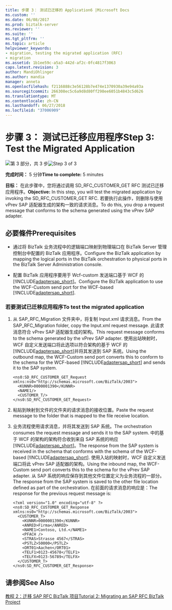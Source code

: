 ```yaml
---
title: 步骤 3： 测试已迁移的 Application6 |Microsoft Docs
ms.custom: ''
ms.date: 06/08/2017
ms.prod: biztalk-server
ms.reviewer: ''
ms.suite: ''
ms.tgt_pltfrm: ''
ms.topic: article
helpviewer_keywords:
- migration, testing the migrated application (RFC)
- migration
ms.assetid: 1b1ee59c-a5a3-442d-af2c-0fc4817f3063
caps.latest.revision: 3
author: MandiOhlinger
ms.author: mandia
manager: anneta
ms.openlocfilehash: f2116888c3e56128b7e474e1370930a39e94a93a
ms.sourcegitcommit: 266308ec5c6a9d8d80ff298ee6051b4843c5d626
ms.translationtype: MT
ms.contentlocale: zh-CN
ms.lasthandoff: 06/27/2018
ms.locfileid: "37006909"
---
```

# <a name="step-3-test-the-migrated-application"></a><span data-ttu-id="8e7aa-102">步骤 3： 测试已迁移应用程序</span><span class="sxs-lookup"><span data-stu-id="8e7aa-102">Step 3: Test the Migrated Application</span></span>
<span data-ttu-id="8e7aa-103">![第 3 部分，共 3 步](../../adapters-and-accelerators/adapter-oracle-database/media/step-3of3.gif "Step_3of3")</span><span class="sxs-lookup"><span data-stu-id="8e7aa-103">![Step 3 of 3](../../adapters-and-accelerators/adapter-oracle-database/media/step-3of3.gif "Step_3of3")</span></span>  
  
 <span data-ttu-id="8e7aa-104">**完成时间：** 5 分钟</span><span class="sxs-lookup"><span data-stu-id="8e7aa-104">**Time to complete:** 5 minutes</span></span>  
  
 <span data-ttu-id="8e7aa-105">**目标：** 在此步骤中，您将通过调用 SD_RFC_CUSTOMER_GET RFC 测试已迁移应用程序。</span><span class="sxs-lookup"><span data-stu-id="8e7aa-105">**Objective:** In this step, you will test the migrated application by invoking the SD_RFC_CUSTOMER_GET RFC.</span></span> <span data-ttu-id="8e7aa-106">若要执行此操作，则删除与使用 vPrev SAP 适配器生成的架构一致的请求消息。</span><span class="sxs-lookup"><span data-stu-id="8e7aa-106">To do this, you drop a request message that conforms to the schema generated using the vPrev SAP adapter.</span></span>  
  
## <a name="prerequisites"></a><span data-ttu-id="8e7aa-107">必要條件</span><span class="sxs-lookup"><span data-stu-id="8e7aa-107">Prerequisites</span></span>  
  
- <span data-ttu-id="8e7aa-108">通过将 BizTalk 业务流程中的逻辑端口映射到物理端口在 BizTalk Server 管理控制台中配置的 BizTalk 应用程序。</span><span class="sxs-lookup"><span data-stu-id="8e7aa-108">Configure the BizTalk application by mapping the logical ports in the BizTalk orchestration to physical ports in the BizTalk Server Administration console.</span></span>  
  
- <span data-ttu-id="8e7aa-109">配置 BizTalk 应用程序要用于 Wcf-custom 发送端口基于 WCF 的[!INCLUDE[adaptersap_short](../../includes/adaptersap-short-md.md)]。</span><span class="sxs-lookup"><span data-stu-id="8e7aa-109">Configure the BizTalk application to use the WCF-Custom send port for the WCF-based [!INCLUDE[adaptersap_short](../../includes/adaptersap-short-md.md)].</span></span>  
  
### <a name="to-test-the-migrated-application"></a><span data-ttu-id="8e7aa-110">若要测试已迁移应用程序</span><span class="sxs-lookup"><span data-stu-id="8e7aa-110">To test the migrated application</span></span>  
  
1. <span data-ttu-id="8e7aa-111">从 SAP_RFC_Migration 文件夹中，将复制 Input.xml 请求消息。</span><span class="sxs-lookup"><span data-stu-id="8e7aa-111">From the SAP_RFC_Migration folder, copy the Input.xml request message.</span></span> <span data-ttu-id="8e7aa-112">此请求消息符合 vPrev SAP 适配器生成的架构。</span><span class="sxs-lookup"><span data-stu-id="8e7aa-112">This request message conforms to the schema generated by the vPrev SAP adapter.</span></span> <span data-ttu-id="8e7aa-113">使用出站映射时，WCF 自定义发送端口将此选项以符合架构的基于 WCF 的[!INCLUDE[adaptersap_short](../../includes/adaptersap-short-md.md)]并将其发送到 SAP 系统。</span><span class="sxs-lookup"><span data-stu-id="8e7aa-113">Using the outbound map, the WCF-Custom send port converts this to conform to the schema for the WCF-based [!INCLUDE[adaptersap_short](../../includes/adaptersap-short-md.md)] and sends it to the SAP system.</span></span>  
  
   ```  
   <ns0:SD_RFC_CUSTOMER_GET_Request xmlns:ns0="http://schemas.microsoft.com/BizTalk/2003">  
     <KUNNR>0000001390</KUNNR>  
     <NAME1/>  
     <CUSTOMER_T/>  
   </ns0:SD_RFC_CUSTOMER_GET_Request>  
   ```  
  
2. <span data-ttu-id="8e7aa-114">粘贴到映射到文件的文件夹的请求消息的接收位置。</span><span class="sxs-lookup"><span data-stu-id="8e7aa-114">Paste the request message to the folder that is mapped to the file receive location.</span></span>  
  
3. <span data-ttu-id="8e7aa-115">业务流程使用请求消息，并将其发送到 SAP 系统。</span><span class="sxs-lookup"><span data-stu-id="8e7aa-115">The orchestration consumes the request message and sends it to the SAP system.</span></span> <span data-ttu-id="8e7aa-116">中的基于 WCF 的架构的架构符合收到来自 SAP 系统的响应[!INCLUDE[adaptersap_short](../../includes/adaptersap-short-md.md)]。</span><span class="sxs-lookup"><span data-stu-id="8e7aa-116">The response from the SAP system is received in the schema that conforms with the schema of the WCF-based [!INCLUDE[adaptersap_short](../../includes/adaptersap-short-md.md)].</span></span> <span data-ttu-id="8e7aa-117">使用入站的映射时，WCF 自定义发送端口将此 vPrev SAP 适配器的架构。</span><span class="sxs-lookup"><span data-stu-id="8e7aa-117">Using the inbound map, the WCF-Custom send port converts this to the schema for the vPrev SAP adapter.</span></span> <span data-ttu-id="8e7aa-118">从 SAP 系统的响应保存到其他文件位置定义为业务流程的一部分。</span><span class="sxs-lookup"><span data-stu-id="8e7aa-118">The response from the SAP system is saved to the other file location defined as part of the orchestration.</span></span> <span data-ttu-id="8e7aa-119">在前面的请求消息的响应是：</span><span class="sxs-lookup"><span data-stu-id="8e7aa-119">The response for the previous request message is:</span></span>  
  
   ```  
   <?xml version="1.0" encoding="utf-8" ?>   
   <ns0:SD_RFC_CUSTOMER_GET_Response xmlns:ns0="http://schemas.microsoft.com/BizTalk/2003">  
     <CUSTOMER_T>  
       <KUNNR>0000001390</KUNNR>   
       <ANRED>Firma</ANRED>   
       <NAME1>Contoso, Ltd.</NAME1>   
       <PFACH />   
       <STRAS>Strasse 4567</STRAS>   
       <PSTLZ>50000</PSTLZ>   
       <ORT01>Aachen</ORT01>   
       <TELF1>0123-45678</TELF1>   
       <TELFX>0123-56789</TELFX>   
     </CUSTOMER_T>  
   </ns0:SD_RFC_CUSTOMER_GET_Response>  
   ```  
  
## <a name="see-also"></a><span data-ttu-id="8e7aa-120">请参阅</span><span class="sxs-lookup"><span data-stu-id="8e7aa-120">See Also</span></span>  
 [<span data-ttu-id="8e7aa-121">教程 2：迁移 SAP RFC BizTalk 项目</span><span class="sxs-lookup"><span data-stu-id="8e7aa-121">Tutorial 2: Migrating an SAP RFC BizTalk Project</span></span>](../../adapters-and-accelerators/adapter-sap/tutorial-2-migrating-an-sap-rfc-biztalk-project.md)